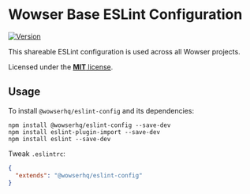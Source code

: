 # Wowser Base ESLint Configuration

[![Version](https://img.shields.io/npm/v/eslint-config-wowser-base.svg?style=flat)](https://www.npmjs.org/package/eslint-config-wowser-base)

This shareable ESLint configuration is used across all Wowser projects.

Licensed under the [**MIT** license](LICENSE).

## Usage

To install `@wowserhq/eslint-config` and its dependencies:

```shell
npm install @wowserhq/eslint-config --save-dev
npm install eslint-plugin-import --save-dev
npm install eslint --save-dev
```

Tweak `.eslintrc`:

```json
{
  "extends": "@wowserhq/eslint-config"
}
```
